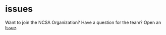 # issues
Want to join the NCSA Organization? Have a question for the team? Open an [Issue](https://github.com/ncsa/issues/issues).
